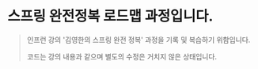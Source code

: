# 스프링 완전정복 로드맵 과정입니다.

> 인프런 강의 '김영한의 스프링 완전 정복' 과정을 기록 및 복습하기 위함입니다.
> 
> 코드는 강의 내용과 같으며 별도의 수정은 거치지 않은 상태입니다.

